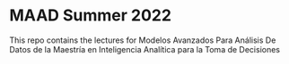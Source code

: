 # MAAD Summer 2022

This repo contains the lectures for Modelos Avanzados Para Análisis De Datos de la Maestría en Inteligencia Analítica para la Toma de Decisiones

